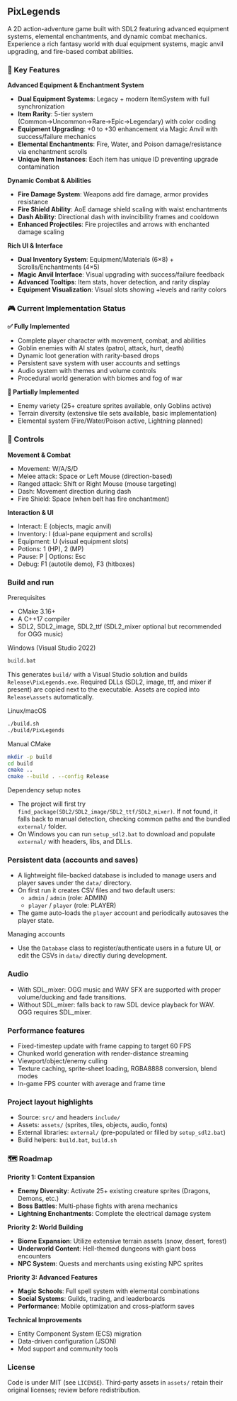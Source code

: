 ## PixLegends

A 2D action-adventure game built with SDL2 featuring advanced equipment systems, elemental enchantments, and dynamic combat mechanics. Experience a rich fantasy world with dual equipment systems, magic anvil upgrading, and fire-based combat abilities.

### 🌟 Key Features

**Advanced Equipment & Enchantment System**
- **Dual Equipment Systems**: Legacy + modern ItemSystem with full synchronization
- **Item Rarity**: 5-tier system (Common→Uncommon→Rare→Epic→Legendary) with color coding
- **Equipment Upgrading**: +0 to +30 enhancement via Magic Anvil with success/failure mechanics
- **Elemental Enchantments**: Fire, Water, and Poison damage/resistance via enchantment scrolls
- **Unique Item Instances**: Each item has unique ID preventing upgrade contamination

**Dynamic Combat & Abilities**
- **Fire Damage System**: Weapons add fire damage, armor provides resistance
- **Fire Shield Ability**: AoE damage shield scaling with waist enchantments
- **Dash Ability**: Directional dash with invincibility frames and cooldown
- **Enhanced Projectiles**: Fire projectiles and arrows with enchanted damage scaling

**Rich UI & Interface**
- **Dual Inventory System**: Equipment/Materials (6×8) + Scrolls/Enchantments (4×5)
- **Magic Anvil Interface**: Visual upgrading with success/failure feedback
- **Advanced Tooltips**: Item stats, hover detection, and rarity display
- **Equipment Visualization**: Visual slots showing +levels and rarity colors

### 🎮 Current Implementation Status

**✅ Fully Implemented**
- Complete player character with movement, combat, and abilities
- Goblin enemies with AI states (patrol, attack, hurt, death)
- Dynamic loot generation with rarity-based drops
- Persistent save system with user accounts and settings
- Audio system with themes and volume controls
- Procedural world generation with biomes and fog of war

**🚧 Partially Implemented**  
- Enemy variety (25+ creature sprites available, only Goblins active)
- Terrain diversity (extensive tile sets available, basic implementation)
- Elemental system (Fire/Water/Poison active, Lightning planned)

### 🎯 Controls

**Movement & Combat**
- Movement: W/A/S/D
- Melee attack: Space or Left Mouse (direction-based)
- Ranged attack: Shift or Right Mouse (mouse targeting)
- Dash: Movement direction during dash
- Fire Shield: Space (when belt has fire enchantment)

**Interaction & UI**
- Interact: E (objects, magic anvil)
- Inventory: I (dual-pane equipment and scrolls)
- Equipment: U (visual equipment slots)
- Potions: 1 (HP), 2 (MP)
- Pause: P | Options: Esc
- Debug: F1 (autotile demo), F3 (hitboxes)

### Build and run

Prerequisites
- CMake 3.16+
- A C++17 compiler
- SDL2, SDL2_image, SDL2_ttf (SDL2_mixer optional but recommended for OGG music)

Windows (Visual Studio 2022)
```bat
build.bat
```
This generates `build/` with a Visual Studio solution and builds `Release\PixLegends.exe`. Required DLLs (SDL2, image, ttf, and mixer if present) are copied next to the executable. Assets are copied into `Release\assets` automatically.

Linux/macOS
```bash
./build.sh
./build/PixLegends
```

Manual CMake
```bash
mkdir -p build
cd build
cmake ..
cmake --build . --config Release
```

Dependency setup notes
- The project will first try `find_package(SDL2/SDL2_image/SDL2_ttf/SDL2_mixer)`. If not found, it falls back to manual detection, checking common paths and the bundled `external/` folder.
- On Windows you can run `setup_sdl2.bat` to download and populate `external/` with headers, libs, and DLLs.

### Persistent data (accounts and saves)
- A lightweight file-backed database is included to manage users and player saves under the `data/` directory.
- On first run it creates CSV files and two default users:
  - `admin` / `admin` (role: ADMIN)
  - `player` / `player` (role: PLAYER)
- The game auto-loads the `player` account and periodically autosaves the player state.

Managing accounts
- Use the `Database` class to register/authenticate users in a future UI, or edit the CSVs in `data/` directly during development.

### Audio
- With SDL_mixer: OGG music and WAV SFX are supported with proper volume/ducking and fade transitions.
- Without SDL_mixer: falls back to raw SDL device playback for WAV. OGG requires SDL_mixer.

### Performance features
- Fixed-timestep update with frame capping to target 60 FPS
- Chunked world generation with render-distance streaming
- Viewport/object/enemy culling
- Texture caching, sprite-sheet loading, RGBA8888 conversion, blend modes
- In-game FPS counter with average and frame time

### Project layout highlights
- Source: `src/` and headers `include/`
- Assets: `assets/` (sprites, tiles, objects, audio, fonts)
- External libraries: `external/` (pre-populated or filled by `setup_sdl2.bat`)
- Build helpers: `build.bat`, `build.sh`

### 🗺️ Roadmap

**Priority 1: Content Expansion**
- **Enemy Diversity**: Activate 25+ existing creature sprites (Dragons, Demons, etc.)
- **Boss Battles**: Multi-phase fights with arena mechanics
- **Lightning Enchantments**: Complete the electrical damage system

**Priority 2: World Building**
- **Biome Expansion**: Utilize extensive terrain assets (snow, desert, forest)
- **Underworld Content**: Hell-themed dungeons with giant boss encounters
- **NPC System**: Quests and merchants using existing NPC sprites

**Priority 3: Advanced Features**
- **Magic Schools**: Full spell system with elemental combinations
- **Social Systems**: Guilds, trading, and leaderboards
- **Performance**: Mobile optimization and cross-platform saves

**Technical Improvements**
- Entity Component System (ECS) migration
- Data-driven configuration (JSON)
- Mod support and community tools

### License
Code is under MIT (see `LICENSE`). Third‑party assets in `assets/` retain their original licenses; review before redistribution.
